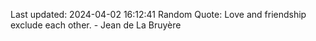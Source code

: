 Last updated: 2024-04-02 16:12:41
Random Quote: Love and friendship exclude each other. - Jean de La Bruyère